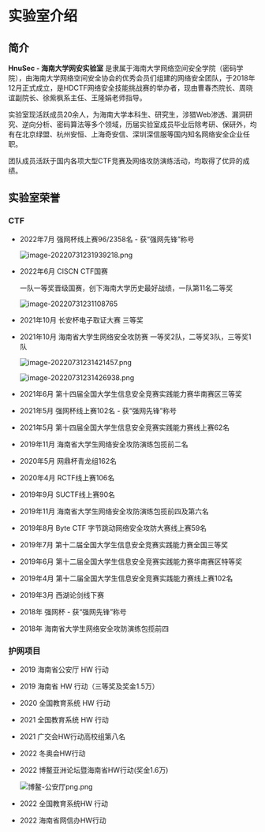 # 实验室介绍

## 简介

**HnuSec - 海南大学网安实验室** 是隶属于海南大学网络空间安全学院（密码学院），由海南大学网络空间安全协会的优秀会员们组建的网络安全团队，于2018年12月正式成立，是HDCTF网络安全技能挑战赛的举办者，现由曹春杰院长、周晓谊副院长、徐紫枫系主任、王隆娟老师指导。

实验室现活跃成员20余人，为海南大学本科生、研究生，涉猎Web渗透、漏洞研究、逆向分析、密码算法等多个领域，历届实验室成员毕业后除考研、保研外，均有在北京绿盟、杭州安恒、上海奇安信、深圳深信服等国内知名网络安全企业任职。

团队成员活跃于国内各项大型CTF竞赛及网络攻防演练活动，均取得了优异的成绩。

## 实验室荣誉

### CTF

- 2022年7月 强网杯线上赛96/2358名 - 获“强网先锋”称号

  ![image-20220731231939218.png](https://s2.loli.net/2022/07/31/XaRxkjm5Z2qELDv.png)

- 2022年6月 CISCN CTF国赛

  一队一等奖晋级国赛，创下海南大学历史最好战绩，一队第11名二等奖

  ![image-20220731231108765](https://s2.loli.net/2022/07/31/qbijWow3KTXpErv.png)

- 2021年10月 长安杯电子取证大赛 三等奖

- 2021年10月 海南省大学生网络安全攻防赛 一等奖2队，二等奖3队，三等奖1队

  ![image-20220731231421457.png](https://s2.loli.net/2022/07/31/HrJPFkwXy9dBWAM.png)

  ![image-20220731231426938.png](https://s2.loli.net/2022/07/31/1D24EFbNuBWljXf.png)

- 2021年6月 第十四届全国大学生信息安全竞赛实践能力赛华南赛区三等奖

- 2021年5月 强网杯线上赛102名 - 获“强网先锋”称号

- 2021年5月 第十四届全国大学生信息安全竞赛实践能力赛线上赛62名

- 2019年11月 海南省大学生网络安全攻防演练包揽前二名

- 2020年5月 网鼎杯青龙组162名

- 2020年4月 RCTF线上赛106名

- 2019年9月 SUCTF线上赛90名

- 2019年11月 海南省大学生网络安全攻防演练包揽前四及第六名

- 2019年8月 Byte CTF 字节跳动网络安全攻防大赛线上赛59名

- 2019年7月 第十二届全国大学生信息安全竞赛实践能力赛全国三等奖

- 2019年6月 第十二届全国大学生信息安全竞赛实践能力赛华南赛区特等奖

- 2019年4月 第十二届全国大学生信息安全竞赛实践能力赛线上赛102名

- 2019年3月 西湖论剑线下赛

- 2018年 强网杯 - 获“强网先锋”称号

- 2018年 海南省大学生网络安全攻防演练包揽前四

### 护网项目
- 2019 海南省公安厅 HW 行动

- 2019 海南省 HW 行动（三等奖及奖金1.5万）

- 2020 全国教育系统 HW 行动

- 2021 全国教育系统 HW 行动

- 2021 广交会HW行动高校组第八名

- 2022 冬奥会HW行动

- 2022 博鳌亚洲论坛暨海南省HW行动(奖金1.6万)

  ![博鳌-公安厅png.png](https://s2.loli.net/2022/07/31/ZjTc6eUvzFCwuqE.png)

- 2022 全国教育系统HW 行动

- 2022 海南省网信办HW行动
